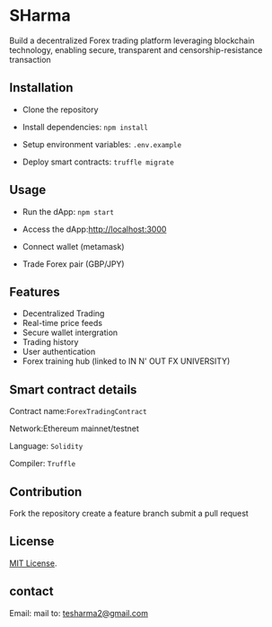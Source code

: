 # SHarma

Build a decentralized Forex trading platform leveraging blockchain technology,
enabling secure, transparent and censorship-resistance transaction

## Installation 
- Clone the repository
- Install dependencies:
    `npm install`

- Setup environment variables:
    `.env.example`

- Deploy smart contracts:
    `truffle migrate`

## Usage
- Run the dApp:
    `npm start`

- Access the dApp:[http://localhost:3000](http://localhost:3000)

- Connect wallet (metamask)

- Trade Forex pair (GBP/JPY)

## Features
- Decentralized Trading 
- Real-time price feeds
- Secure wallet intergration 
- Trading history 
- User authentication 
- Forex training hub (linked to IN N' OUT FX UNIVERSITY)

## Smart contract details
 Contract name:`ForexTradingContract`

 Network:Ethereum mainnet/testnet

 Language: `Solidity`

 Compiler: `Truffle`

## Contribution 
Fork the repository
create a feature branch 
submit a pull request

## License
[MIT License](LICENSE).

## contact
Email: mail to: tesharma2@gmail.com
